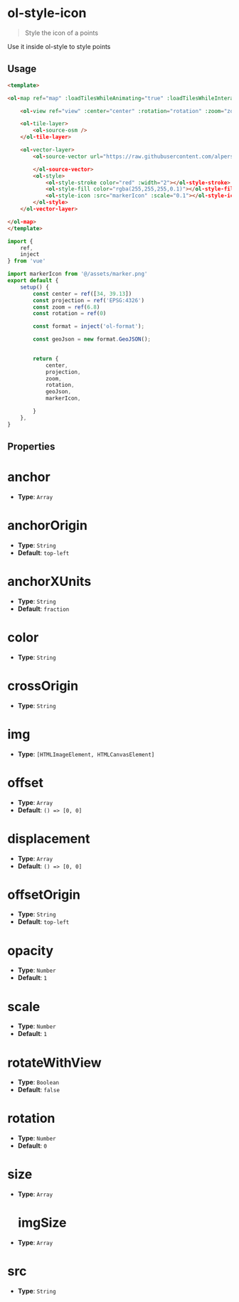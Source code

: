 # ol-style-icon

> Style the icon of a points

Use it inside ol-style to style points


## Usage

```html
<template>

<ol-map ref="map" :loadTilesWhileAnimating="true" :loadTilesWhileInteracting="true" style="height:500px">

    <ol-view ref="view" :center="center" :rotation="rotation" :zoom="zoom" :projection="projection" />

    <ol-tile-layer>
        <ol-source-osm />
    </ol-tile-layer>

    <ol-vector-layer>
        <ol-source-vector url="https://raw.githubusercontent.com/alpers/Turkey-Maps-GeoJSON/master/tr-cities-airports.json" :format="geoJson" :projection="projection">

        </ol-source-vector>
        <ol-style>
            <ol-style-stroke color="red" :width="2"></ol-style-stroke>
            <ol-style-fill color="rgba(255,255,255,0.1)"></ol-style-fill>
            <ol-style-icon :src="markerIcon" :scale="0.1"></ol-style-icon>
        </ol-style>
    </ol-vector-layer>

</ol-map>
</template>
```

```js
import {
    ref,
    inject
} from 'vue'

import markerIcon from '@/assets/marker.png'
export default {
    setup() {
        const center = ref([34, 39.13])
        const projection = ref('EPSG:4326')
        const zoom = ref(6.8)
        const rotation = ref(0)

        const format = inject('ol-format');

        const geoJson = new format.GeoJSON();
     

        return {
            center,
            projection,
            zoom,
            rotation,
            geoJson,
            markerIcon,

        }
    },
}
```

<script setup>
import IconDemo from "@demos/IconDemo.vue"
</script>

<ClientOnly>
<IconDemo /> 
</ClientOnly>

## Properties

# anchor

- **Type**: `Array`


# anchorOrigin

- **Type**: `String`
- **Default**: `top-left`


# anchorXUnits

- **Type**: `String`
- **Default**: `fraction`

# color

- **Type**: `String`

# crossOrigin

- **Type**: `String`

# img

- **Type**: `[HTMLImageElement, HTMLCanvasElement]`

# offset

- **Type**: `Array`
- **Default**: `() => [0, 0]`

# displacement

- **Type**: `Array`
- **Default**: `() => [0, 0]`
 
# offsetOrigin

- **Type**: `String`
- **Default**: `top-left`

# opacity

- **Type**: `Number`
- **Default**: `1`

# scale

- **Type**: `Number`
- **Default**: `1`

# rotateWithView

- **Type**: `Boolean`
- **Default**: `false`

# rotation

- **Type**: `Number`
- **Default**: `0`

# size

- **Type**: `Array`

  # imgSize

- **Type**: `Array`


# src

- **Type**: `String`
